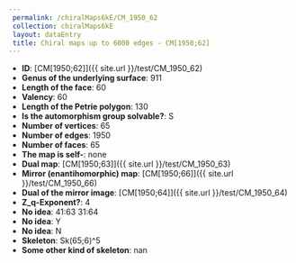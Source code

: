 ```yaml
--- 
 permalink: /chiralMaps6kE/CM_1950_62 
 collection: chiralMaps6kE
 layout: dataEntry
 title: Chiral maps up to 6000 edges - CM[1950;62]
---
```


- **ID**: [CM[1950;62]]({{ site.url }}/test/CM_1950_62)
- **Genus of the underlying surface**: 911
- **Length of the face**: 60
- **Valency**: 60
- **Length of the Petrie polygon**: 130
- **Is the automorphism group solvable?**: S
- **Number of vertices**: 65
- **Number of edges**: 1950
- **Number of faces**: 65
- **The map is self-**: none
- **Dual map**: [CM[1950;63]]({{ site.url }}/test/CM_1950_63)
- **Mirror (enantihomorphic) map**: [CM[1950;66]]({{ site.url }}/test/CM_1950_66)
- **Dual of the mirror image**: [CM[1950;64]]({{ site.url }}/test/CM_1950_64)
- **Z_q-Exponent?**: 4
- **No idea**:  41:63 31:64
- **No idea**: Y
- **No idea**: N
- **Skeleton**: Sk(65;6)^5
- **Some other kind of skeleton**: nan
